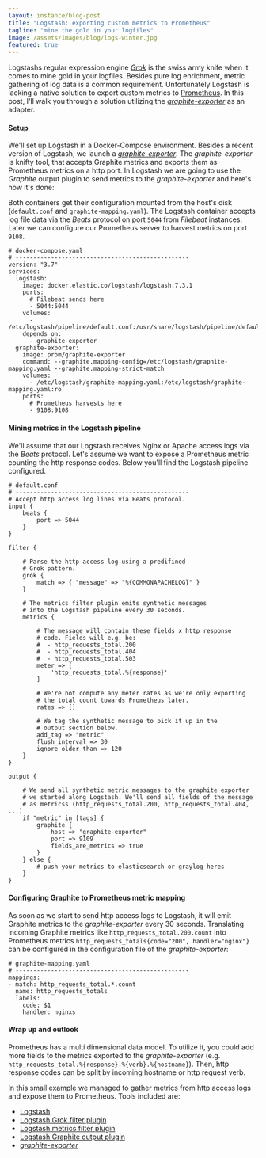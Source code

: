 ```yaml
---
layout: instance/blog-post
title: "Logstash: exporting custom metrics to Prometheus"
tagline: "mine the gold in your logfiles"
image: /assets/images/blog/logs-winter.jpg
featured: true
---
```


Logstashs regular expression engine [_Grok_](https://www.elastic.co/guide/en/logstash/current/plugins-filters-grok.html) is the swiss army knife when
it comes to mine gold in your logfiles. Besides pure log enrichment,
metric gathering of log data is a common requirement. Unfortunately Logstash
is lacking a native solution to export custom metrics to [Prometheus](https://prometheus.io/). In 
this post, I'll walk you through a solution utilizing the [_graphite-exporter_](https://github.com/prometheus/graphite_exporter)
as an adapter.

<!--more-->

#### Setup

We'll set up Logstash in a Docker-Compose environment. Besides a recent
version of Logstash, we launch a [_graphite-exporter_](https://github.com/prometheus/graphite_exporter). The _graphite-exporter_
is knifty tool, that accepts Graphite metrics and exports them as Prometheus
metrics on a http port. In Logstash we are going to use the _Graphite_ output 
plugin to send metrics to the _graphite-exporter_ and here's how it's done:

Both containers get their configuration mounted from the host's disk 
(`default.conf` and `graphite-mapping.yaml`). The Logstash container
accepts log file data via the _Beats_ protocol on port `5044` from _Filebeat_
instances. Later we can configure our Prometheus server to harvest metrics
on port `9108`.

```
# docker-compose.yaml
# -------------------------------------------------
version: "3.7"
services:
  logstash:
    image: docker.elastic.co/logstash/logstash:7.3.1
    ports:
      # Filebeat sends here
      - 5044:5044
    volumes:
      - /etc/logstash/pipeline/default.conf:/usr/share/logstash/pipeline/default.conf:ro
    depends_on:
      - graphite-exporter
  graphite-exporter:
    image: prom/graphite-exporter
    command: --graphite.mapping-config=/etc/logstash/graphite-mapping.yaml --graphite.mapping-strict-match
    volumes:
      - /etc/logstash/graphite-mapping.yaml:/etc/logstash/graphite-mapping.yaml:ro
    ports:
      # Prometheus harvests here
      - 9108:9108
```
#### Mining metrics in the Logstash pipeline

We'll assume that our Logstash receives Nginx or Apache access logs via the
_Beats_ protocol. Let's assume we want to expose a Prometheus metric counting 
the http response codes. Below you'll find the Logstash pipeline configured.

```
# default.conf
# -------------------------------------------------
# Accept http access log lines via Beats protocol.
input {
    beats {
        port => 5044
    }
}

filter {

    # Parse the http access log using a predifined
    # Grok pattern.
    grok {
        match => { "message" => "%{COMMONAPACHELOG}" }
    }

    # The metrics filter plugin emits synthetic messages
    # into the Logstash pipeline every 30 seconds.
    metrics {

        # The message will contain these fields x http response
        # code. Fields will e.g. be:
        #  - http_requests_total.200
        #  - http_requests_total.404
        #  - http_requests_total.503
        meter => [
            'http_requests_total.%{response}' 
        ]

        # We're not compute any meter rates as we're only exporting
        # the total count towards Prometheus later.
        rates => []

        # We tag the synthetic message to pick it up in the
        # output section below.
        add_tag => "metric"
        flush_interval => 30
        ignore_older_than => 120
    }
}

output {

    # We send all synthetic metric messages to the graphite exporter
    # we started along Logstash. We'll send all fields of the message
    # as metricss (http_requests_total.200, http_requests_total.404, ...)
    if "metric" in [tags] {
        graphite {
            host => "graphite-exporter"
            port => 9109
            fields_are_metrics => true
        }
    } else {
        # push your metrics to elasticsearch or graylog heres
    }
}
```
#### Configuring Graphite to Prometheus metric mapping

As soon as we start to send http access logs to Logstash, it will
emit Graphite metrics to the _graphite-exporter_ every 30 seconds.
Translating incoming Graphite metrics like `http_requests_total.200.count`
into Prometheus metrics `http_requests_totals{code="200", handler="nginx"}`
can be configured in the configuration file
of the _graphite-exporter_:

```
# graphite-mapping.yaml
# -------------------------------------------------
mappings:
- match: http_requests_total.*.count
  name: http_requests_totals
  labels:
    code: $1
    handler: nginxs
```

#### Wrap up and outlook

Prometheus has a multi dimensional data model. To utilize it, you could add more 
fields to the metrics exported to the _graphite-exporter_ (e.g. `http_requests_total.%{response}.%{verb}.%{hostname}`).
Then, http response codes can be split by incoming hostname or http request verb.

In this small example we managed to gather metrics from http access logs and expose them to 
Prometheus. Tools included are:

* [Logstash](https://www.elastic.co/de/products/logstash)
* [Logstash Grok filter plugin](https://www.elastic.co/guide/en/logstash/current/plugins-filters-grok.html)
* [Logstash metrics filter plugin](https://www.elastic.co/guide/en/logstash/current/plugins-filters-metrics.html)
* [Logstash Graphite output plugin](https://www.elastic.co/guide/en/logstash/current/plugins-outputs-graphite.html)
* [_graphite-exporter_](https://github.com/prometheus/graphite_exporter)
